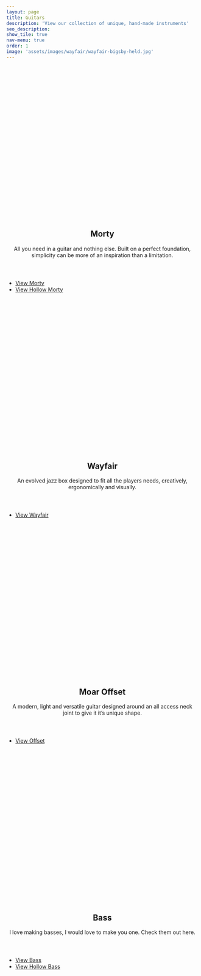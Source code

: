```yaml
---
layout: page
title: Guitars
description: 'View our collection of unique, hand-made instruments'
seo_description:
show_tile: true
nav-menu: true
order: 1
image: 'assets/images/wayfair/wayfair-bigsby-held.jpg'
---
```


<!-- Main -->
<div id="main" class="alt">



<!-- Intro -->
<!-- <section id="intro" style="margin-top:6em;">
	<div class="inner">
		<section>
			<h2>Guitars</h2>
		</section>
	</div>
</section> -->

<!-- About -->	
<section id="Guitars">
    <section class="spotlights">
        <!-- Hollow T -->
        <section>
            <div style="background:url('../assets/images/t-type/t-type-hollow-dark-workshop.jpg'); background-size:cover; width:100%; min-height: 400px;"></div>
            <div class="content">
                <div class="inner">
                    <header class="major">
                        <h2>Morty</h2>
                        <p>All you need in a guitar and nothing else. Built on a perfect foundation, simplicity can be more of an inspiration than a limitation.</p>
                    </header>
                    <ul class="actions">
                        <li><a href="{{ "/guitars/morty"  | relative_url }}" class="button scrolly">View Morty</a></li>
                        <li><a href="{{ "/guitars/morty-hollow"  | relative_url }}" class="button scrolly">View Hollow Morty</a></li>
                    </ul>
                </div>
            </div>
        </section>
        <!-- Wayfair -->
        <section>
            <div style="background:url('../assets/images/wayfair/wayfair-light-outside.jpg'); background-size:cover; width:100%; min-height: 400px;"></div>
            <div class="content">
                <div class="inner">
                    <header class="major">
                        <h2>Wayfair</h2>
                        <p>An evolved jazz box designed to fit all the players needs, creatively, ergonomically and visually.</p>
                    </header>
                    <ul class="actions">
                        <li><a href="{{ "/guitars/wayfair"  | relative_url }}" class="button scrolly">View Wayfair</a></li>
                    </ul>
                </div>
            </div>
        </section>
        <section>
            <div style="background:url('../assets/images/offset/offset-dark-workshop.jpg'); background-size:cover; width:100%; min-height: 400px;"></div>
            <div class="content">
                <div class="inner">
                    <header class="major">
                        <h2>Moar Offset</h2>
                        <p>A modern, light and versatile guitar designed around an all access neck joint to give it it’s unique shape.</p>
                    </header>
                    <ul class="actions">
                        <li><a href="{{ "/guitars/offset" | relative_url }}" class="button scrolly">View Offset</a></li>
                    </ul>
                </div>
            </div>
        </section>
        <!-- Bass -->
        <section>
            <div style="background:url('../assets/images/bass/bass-held-outside.jpg'); background-size:cover; width:100%; min-height: 400px;"></div>
            <div class="content">
                <div class="inner">
                    <header class="major">
                        <h2>Bass</h2>
                        <p>I love making basses, I would love to make you one. Check them out here.</p>
                    </header>
                    <ul class="actions">
                        <li><a href="{{ "/guitars/bass"  | relative_url }}" class="button scrolly">View Bass</a></li>
                        <li><a href="{{ "/guitars/bass-hollow"  | relative_url }}" class="button scrolly">View Hollow Bass</a></li>
                    </ul>
                </div>
            </div>
        </section>
</section>
</div>
